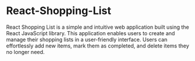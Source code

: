 # React-Shopping-List
 React Shopping List is a simple and intuitive web application built using the React JavaScript library. This application enables users to create and manage their shopping lists in a user-friendly interface. Users can effortlessly add new items, mark them as completed, and delete items they no longer need.
